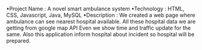 •Project Name : A novel smart ambulance system
•Technology : HTML, CSS, Javascript, Java, MySQL
•Description : 
We created a web page where ambulance can see nearest hospital available.
All these hospital data we are getting from google map API Even we show time and traffic update for the same.
Also this application inform hospital about incident so hospital will be prepared.
